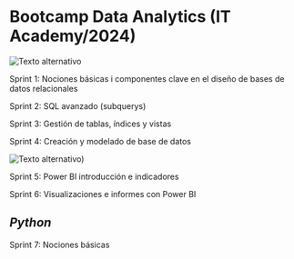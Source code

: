 # **Bootcamp Data Analytics  (IT Academy/2024)**
![Texto alternativo](https://github.com/JaviDoria/Mis-cosas/blob/2b569cdb6cc2127f3c1a301c74e8cd9f9230d4e5/Logo%20MySQL.png)


Sprint 1: Nociones básicas i componentes clave en el diseño de bases de datos relacionales

Sprint 2: SQL avanzado (subquerys)

Sprint 3: Gestión de tablas, índices y vistas

Sprint 4: Creación y modelado de base de datos

![Texto alternativo)](https://github.com/JaviDoria/Mis-cosas/blob/2b569cdb6cc2127f3c1a301c74e8cd9f9230d4e5/Logo%20Power%20BI.png)


Sprint 5: Power BI introducción e indicadores

Sprint 6: Visualizaciones e informes con Power BI

## _Python_

Sprint 7: Nociones básicas
